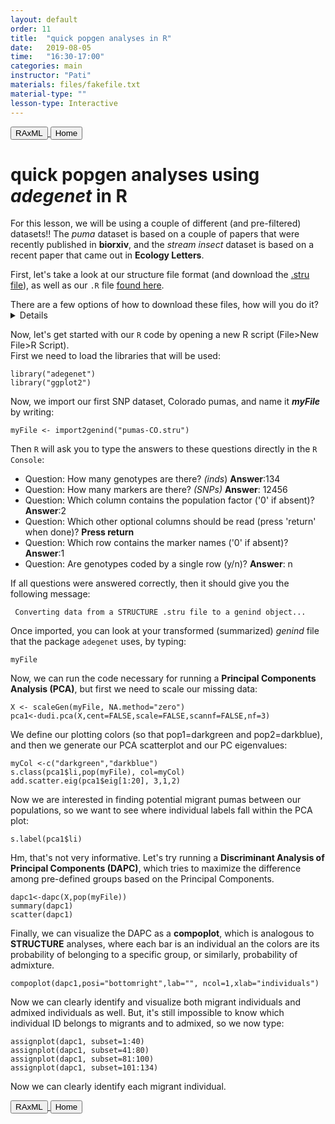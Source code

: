 ```yaml
---
layout: default
order: 11
title:  "quick popgen analyses in R"
date:   2019-08-05
time:   "16:30-17:00"
categories: main
instructor: "Pati"
materials: files/fakefile.txt
material-type: ""
lesson-type: Interactive
---
```

<a href="https://rdtarvin.github.io/IBS2019_Genomics-of-Biodiversity/main/2019/08/05/09-raxml-epi.html"><button>RAxML</button>	<a href="https://rdtarvin.github.io/IBS2019_Genomics-of-Biodiversity/"><button>Home</button></a>

quick popgen analyses using *adegenet* in R
===


For this lesson, we will be using a couple of different (and pre-filtered) datasets!!  The *puma* dataset is based on a couple of papers that were recently published in **biorxiv**, and the *stream insect* dataset is based on a recent paper that came out in **Ecology Letters**. 

First, let's take a look at our structure file format (and download the [.stru file](https://raw.githubusercontent.com/rdtarvin/IBS2019_Genomics-of-Biodiversity/master/files/pumas-CO.stru)), as well as our `.R` file [found here](https://raw.githubusercontent.com/rdtarvin/IBS2019_Genomics-of-Biodiversity/master/files/adegenet-new.R). <br>

<summary>There are a few options of how to download these files, how will you do it?</summary>
<details>right click and save, using curl, or open and then copy/paste into BBEdit?</details>

Now, let's get started with our `R` code by opening a new R script (File>New File>R Script). <br>
First we need to load the libraries that will be used: 

	library("adegenet")
	library("ggplot2")


Now, we import our first SNP dataset, Colorado pumas, and name it ***myFile*** by writing:

	myFile <- import2genind("pumas-CO.stru")
	
Then `R` will ask you to type the answers to these questions directly in the `R Console`:  

- Question: How many genotypes are there? *(inds*) **Answer**:134 
- Question: How many markers are there? *(SNPs)* **Answer**: 12456
- Question: Which column contains the population factor ('0' if absent)? **Answer**:2
- Question: Which other optional columns should be read (press 'return' when done)? **Press return**
- Question: Which row contains the marker names ('0' if absent)? **Answer**:1
- Question: Are genotypes coded by a single row (y/n)? **Answer**: n

If all questions were answered correctly, then it should give you the following message: 

	 Converting data from a STRUCTURE .stru file to a genind object... 
	 
Once imported, you can look at your transformed (summarized) *genind* file that the package `adegenet` uses, by typing: 

	myFile

Now, we can run the code necessary for running a **Principal Components Analysis (PCA)**, but first we need to scale our missing data:

	X <- scaleGen(myFile, NA.method="zero")
	pca1<-dudi.pca(X,cent=FALSE,scale=FALSE,scannf=FALSE,nf=3)
	
We define our plotting colors (so that pop1=darkgreen and pop2=darkblue), and then we generate our PCA scatterplot and our PC eigenvalues:

	myCol <-c("darkgreen","darkblue")
	s.class(pca1$li,pop(myFile), col=myCol)
	add.scatter.eig(pca1$eig[1:20], 3,1,2)
	
Now we are interested in finding potential migrant pumas between our populations, so we want to see where individual labels fall within the PCA plot:
	
	s.label(pca1$li)
	
Hm, that's not very informative. Let's try running a **Discriminant Analysis of Principal Components (DAPC)**, which tries to maximize the difference among pre-defined groups based on the Principal Components. 

	dapc1<-dapc(X,pop(myFile))
	summary(dapc1)
	scatter(dapc1)

	
Finally, we can visualize the DAPC as a **compoplot**, which is analogous to **STRUCTURE** analyses, where each bar is an individual an the colors are its probability of belonging to a specific group, or similarly, probability of admixture. 

	compoplot(dapc1,posi="bottomright",lab="", ncol=1,xlab="individuals") 
	
Now we can clearly identify and visualize both migrant individuals and admixed individuals as well. But, it's still impossible to know which individual ID belongs to migrants and to admixed, so we now type:
	
	assignplot(dapc1, subset=1:40)		
	assignplot(dapc1, subset=41:80)
	assignplot(dapc1, subset=81:100)
	assignplot(dapc1, subset=101:134)

Now we can clearly identify each migrant individual. 



<a href="https://rdtarvin.github.io/IBS2019_Genomics-of-Biodiversity/main/2019/08/05/09-raxml-epi.html"><button>RAxML</button>	<a href="https://rdtarvin.github.io/IBS2019_Genomics-of-Biodiversity/"><button>Home</button></a>
